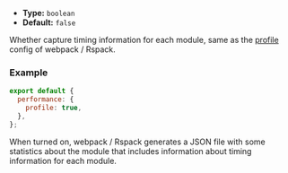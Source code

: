 - **Type:** `boolean`
- **Default:** `false`

Whether capture timing information for each module, same as the [profile](https://webpack.js.org/configuration/other-options/#profile) config of webpack / Rspack.

### Example

```js
export default {
  performance: {
    profile: true,
  },
};
```

When turned on, webpack / Rspack generates a JSON file with some statistics about the module that includes information about timing information for each module.
